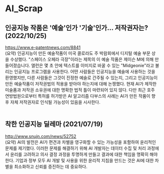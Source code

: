 # AI_Scrap

## 인공지능 작품은 '예술'인가 '기술'인가... 저작권자는?(2022/10/25)<br>
https://www.e-patentnews.com/8841<br>
(요약) 인공지능이 만든 예술작품이 미국 콜로라도 주 박람회에서 디지털 예술 부문 상을 수상했다. "스페이스 오페라 극장"이라는 제목의 이 예술 작품은 제이슨 M에 의해 만들어졌습니다. 앨런은 몇 초 안에 텍스트를 이미지로 바꿀 수 있는 "Midgeonie"라고 불리는 인공지능 프로그램을 사용한다. 어떤 사람들은 인공지능을 예술에 사용하는 것을 환영했지만, 다른 사람들은 그것이 진정한 예술로 간주될 수 있는지, 그리고 인공지능이 만든 예술작품이 저작권법의 적용을 받아야 하는지에 대해 논쟁했다. 현재 AI가 제작한 미술품과 저작권 소유권에 대한 명확한 법적 틀이 마련되어 있지 않다. 다만 최근 호주 연방법원으로부터 특허를 허가받은 AI 알고리즘 다부스의 사례는 AI가 만든 작품이 향후 자체 저작권자로 인식될 가능성이 있음을 시사한다.
<br><br>
## 착한 인공지능 딜레마 (2021/07/19)<br>
http://www.snujn.com/news/52752<br>
(요약) AI의 발전은 AI가 편견과 차별을 영구화할 수 있는 가능성을 포함하여 윤리적인 문제를 제기했다. 이러한 문제를 해결하기 위해 AI 개발자는 데이터 수집 및 처리 과정에서 윤리를 고려하고 의사 결정 과정을 투명하게 만들고 결과에 대한 책임을 명확히 해야 한다. 기업과 정부 모두 AI 개발 및 사용을 위한 윤리적 지침을 만드는 것은 AI에 대한 차별을 최소화하고 신뢰를 증진하는 데 중요하다.
